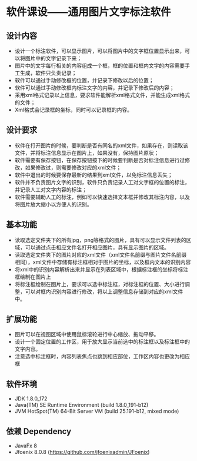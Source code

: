 # 软件课设——通用图片文字标注软件

## 设计内容
* 设计一个标注软件，可以显示图片，可以将图片中的文字框位置显示出来，可以将图片中的文字记录下来；
* 图片中的文字每行相关的内容组成一个框，框的位置和框内文字的内容需要手工生成，软件只负责记录；
* 软件可以通过手动修改框的位置，并记录下修改以后的位置；
* 软件可以通过手动修改框内标注文字的内容，并记录下修改后的内容；
* 采用xml格式记录以上信息，要求软件能解析xml格式文件，并能生成xml格式的文件；
* Xml格式会记录框的坐标，同时可以记录框的内容。

## 设计要求
* 软件在打开图片的时候，要判断是否有同名的xml文件，如果存在，则读取该文件，并将标注信息显示在图片上，如果没有，保持图片原状；
* 软件需要有保存按钮，在保存按钮按下的时候要判断是否对标注信息进行过修改，如果修改过，则需要修改对应的xml文件；
* 软件中退出的时候要保存最新的结果到xml文件，以免标注信息丢失；
* 软件并不负责图片文字的识别，软件只负责记录人工对文字框的位置的标注，并记录人工对文字内容的标注；
* 软件需要辅助人工的标注，例如可以快速选择文本框并修改其标注内容，以及将图片放大缩小以方便人的识别。

## 基本功能
* 读取选定文件夹下的所有jpg，png等格式的图片，具有可以显示文件列表的区域，可以通过点击相应文件名打开相应图片，具有显示图片的区域。
* 读取选定文件夹下的图片对应的xml文件（xml文件名前缀与图片文件名前缀相同），xml文件中存储有标注框相对于图片的坐标，以及框内文本的识别内容
* 将xml中的识别内容解析出来并显示在列表区域中，根据标注框的坐标将标注框绘制在图片上
* 将标注框绘制在图片上，要求可以选中标注框，对标注框的位置、大小进行调整，可以对框内识别内容进行修改，将以上调整信息存储到对应的xml文件中。

## 扩展功能
* 图片可以在视图区域中使用鼠标滚轮进行中心缩放、拖动平移。
* 设计一个固定位置的工作区，用于放大显示当前选中的标注框以及标注框中的文字内容。
* 注意选中标注框时，内容列表焦点也跳到相应部位，工作区内容也更改为相应框

## 软件环境
* JDK 1.8.0_172
* Java(TM) SE Runtime Environment (build 1.8.0_191-b12)
* JVM HotSpot(TM) 64-Bit Server VM (build 25.191-b12, mixed mode)

## 依赖 Dependency
* JavaFx 8
* Jfoenix 8.0.8 (https://github.com/jfoenixadmin/JFoenix)

